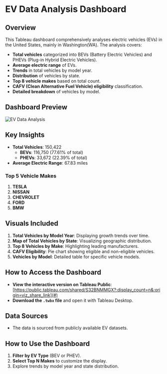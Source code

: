 # EV Data Analysis Dashboard

## Overview

This Tableau dashboard comprehensively analyses electric vehicles (EVs) in the United States, mainly in Washington(WA). The analysis covers:

- **Total vehicles** categorized into BEVs (Battery Electric Vehicles) and PHEVs (Plug-in Hybrid Electric Vehicles).
- **Average electric range** of EVs.
- **Trends** in total vehicles by model year.
- **Distribution** of vehicles by state.
- **Top 8 vehicle makes** based on total count.
- **CAFV (Clean Alternative Fuel Vehicle) eligibility** classification.
- **Detailed breakdown** of vehicles by model.

## Dashboard Preview

![EV Data Analysis](https://github.com/user-attachments/assets/13229eb4-3c7e-4408-84c3-ec1686ff1c39)


## Key Insights

- **Total Vehicles**: 150,422  
  - **BEVs**: 116,750 (77.61% of total)  
  - **PHEVs**: 33,672 (22.39% of total)  
- **Average Electric Range**: 67.83 miles  

### Top 5 Vehicle Makes

1. **TESLA**
2. **NISSAN**  
3. **CHEVROLET**  
4. **FORD**  
5. **BMW**  


## Visuals Included

1. **Total Vehicles by Model Year**: Displaying growth trends over time.
2. **Map of Total Vehicles by State**: Visualizing geographic distribution.
3. **Top 8 Vehicles by Make**: Highlighting leading manufacturers.
4. **CAFV Eligibility**: Pie chart showing eligible and non-eligible vehicles.
5. **Vehicles by Model**: Detailed table for specific vehicle models.

## How to Access the Dashboard

- **View the interactive version on Tableau Public**: [https://public.tableau.com/shared/S32BNMMGX?:display_count=n&:origin=viz_share_link](#)  
- **Download the `.twbx` file** and open it with Tableau Desktop.

## Data Sources

- The data is sourced from publicly available EV datasets.

## How to Use the Dashboard

1. **Filter by EV Type** (BEV or PHEV).  
2. **Select Top N Makes** to customize the display.  
3. Explore trends by model year and state distribution.
